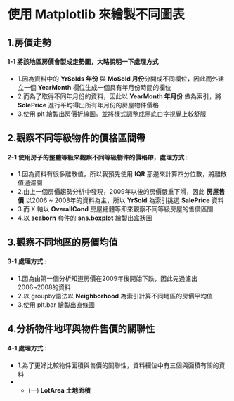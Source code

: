 # 使用 Matplotlib 來繪製不同圖表
## 1.房價走勢
#### 1-1 將該地區房價會製成走勢圖，大略說明一下處理方式

* 1.因為資料中的 **YrSolds 年份** 與 **MoSold 月份**分開成不同欄位，因此而外建立一個    **YearMonth** 欄位生成一個具有年月份時間的欄位
* 2.而為了取得不同年月份的資料，因此以 **YearMonth 年月份** 做為索引，將 **SolePrice** 進行平均得出所有年月份的房屋物件價格
* 3.使用 plt 繪製出房價折線圖。並將樣式調整成黑底白字視覺上較舒服

## 2.觀察不同等級物件的價格區間帶
#### 2-1 使用房子的整體等級來觀察不同等級物件的價格帶，處理方式 :
> 
* 1.因為資料有很多離散值，所以我預先使用 **IQR** 那邊來計算四分位數，將離散值過濾開
* 2.由上一個房價趨勢分析中發現，2009年以後的房價嚴重下滑，因此 **房屋售價** 以2006 ~ 2008年的資料為主，所以 **YrSold** 為索引挑選 **SalePrice** 資料
* 3.而 X 軸以 **OverallCond** 房屋總體等即來觀察不同等級房屋的售價區間
* 4.以 **seaborn** 套件的 **sns.boxplot** 繪製出盒狀圖

## 3.觀察不同地區的房價均值
#### 3-1 處理方式 :
> 
* 1.因為由第一個分析知道房價在2009年後開始下跌，因此先過濾出2006~2008的資料
* 2.以 groupby語法以 **Neighborhood** 為索引計算不同地區的房價平均值
* 3.使用 plt.bar 繪製出直條圖

## 4.分析物件地坪與物件售價的關聯性
#### 4-1 處理方式 :
>
* 1.為了更好比較物件面積與售價的關聯性，資料欄位中有三個與面積有關的資料
* * (一) **LotArea 土地面積**  









